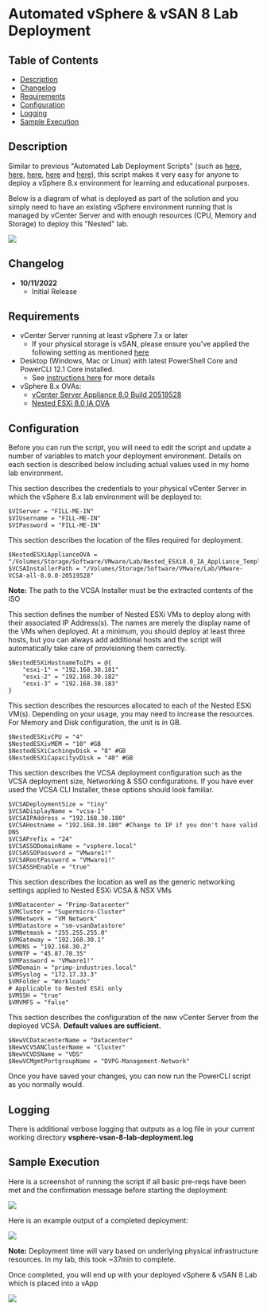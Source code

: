 # Automated vSphere & vSAN 8 Lab Deployment

## Table of Contents

* [Description](#description)
* [Changelog](#changelog)
* [Requirements](#requirements)
* [Configuration](#configuration)
* [Logging](#logging)
* [Sample Execution](#sample-execution)

## Description

Similar to previous "Automated Lab Deployment Scripts" (such as [here](https://www.williamlam.com/2016/11/vghetto-automated-vsphere-lab-deployment-for-vsphere-6-0u2-vsphere-6-5.html), [here](https://www.williamlam.com/2017/10/vghetto-automated-nsx-t-2-0-lab-deployment.html), [here](https://www.williamlam.com/2018/06/vghetto-automated-pivotal-container-service-pks-lab-deployment.html), [here](https://www.williamlam.com/2020/04/automated-vsphere-7-and-vsphere-with-kubernetes-lab-deployment-script.html) and [here](https://www.williamlam.com/2020/10/automated-vsphere-with-tanzu-lab-deployment-script.html)), this script makes it very easy for anyone to deploy a vSphere 8.x environment for learning and educational purposes.

Below is a diagram of what is deployed as part of the solution and you simply need to have an existing vSphere environment running that is managed by vCenter Server and with enough resources (CPU, Memory and Storage) to deploy this "Nested" lab.

![](screenshots/screenshot-1.png)

## Changelog

* **10/11/2022**
  * Initial Release

## Requirements
* vCenter Server running at least vSphere 7.x or later
    * If your physical storage is vSAN, please ensure you've applied the following setting as mentioned [here](https://www.williamlam.com/2013/11/how-to-run-nested-esxi-on-top-of-vsan.html)
* Desktop (Windows, Mac or Linux) with latest PowerShell Core and PowerCLI 12.1 Core installed. 
    * See [ instructions here](https://blogs.vmware.com/PowerCLI/2018/03/installing-powercli-10-0-0-macos.html) for more details
* vSphere 8.x OVAs:
    * [vCenter Server Appliance 8.0 Build 20519528](https://customerconnect.vmware.com/downloads/get-download?downloadGroup=VC800)
    * [Nested ESXi 8.0 IA OVA](https://download3.vmware.com/software/vmw-tools/nested-esxi/Nested_ESXi8.0_IA_Appliance_Template_v2.ova)

## Configuration

Before you can run the script, you will need to edit the script and update a number of variables to match your deployment environment. Details on each section is described below including actual values used in my home lab environment.

This section describes the credentials to your physical vCenter Server in which the vSphere 8.x lab environment will be deployed to:
```console
$VIServer = "FILL-ME-IN"
$VIUsername = "FILL-ME-IN"
$VIPassword = "FILL-ME-IN"
```

This section describes the location of the files required for deployment.

```console
$NestedESXiApplianceOVA = "/Volumes/Storage/Software/VMware/Lab/Nested_ESXi8.0_IA_Appliance_Template_v2.ova"
$VCSAInstallerPath = "/Volumes/Storage/Software/VMware/Lab/VMware-VCSA-all-8.0.0-20519528"
```

**Note:** The path to the VCSA Installer must be the extracted contents of the ISO

This section defines the number of Nested ESXi VMs to deploy along with their associated IP Address(s). The names are merely the display name of the VMs when deployed. At a minimum, you should deploy at least three hosts, but you can always add additional hosts and the script will automatically take care of provisioning them correctly.
```console
$NestedESXiHostnameToIPs = @{
    "esxi-1" = "192.168.30.181"
    "esxi-2" = "192.168.30.182"
    "esxi-3" = "192.168.30.183"
}
```

This section describes the resources allocated to each of the Nested ESXi VM(s). Depending on your usage, you may need to increase the resources. For Memory and Disk configuration, the unit is in GB.
```console
$NestedESXivCPU = "4"
$NestedESXivMEM = "10" #GB
$NestedESXiCachingvDisk = "8" #GB
$NestedESXiCapacityvDisk = "40" #GB
```

This section describes the VCSA deployment configuration such as the VCSA deployment size, Networking & SSO configurations. If you have ever used the VCSA CLI Installer, these options should look familiar.
```console
$VCSADeploymentSize = "tiny"
$VCSADisplayName = "vcsa-1"
$VCSAIPAddress = "192.168.30.180"
$VCSAHostname = "192.168.30.180" #Change to IP if you don't have valid DNS
$VCSAPrefix = "24"
$VCSASSODomainName = "vsphere.local"
$VCSASSOPassword = "VMware1!"
$VCSARootPassword = "VMware1!"
$VCSASSHEnable = "true"
```

This section describes the location as well as the generic networking settings applied to Nested ESXi VCSA & NSX VMs

```console
$VMDatacenter = "Primp-Datacenter"
$VMCluster = "Supermicro-Cluster"
$VMNetwork = "VM Network"
$VMDatastore = "sm-vsanDatastore"
$VMNetmask = "255.255.255.0"
$VMGateway = "192.168.30.1"
$VMDNS = "192.168.30.2"
$VMNTP = "45.87.78.35"
$VMPassword = "VMware1!"
$VMDomain = "primp-industries.local"
$VMSyslog = "172.17.33.3"
$VMFolder = "Workloads"
# Applicable to Nested ESXi only
$VMSSH = "true"
$VMVMFS = "false"
```

This section describes the configuration of the new vCenter Server from the deployed VCSA. **Default values are sufficient.**

```console
$NewVCDatacenterName = "Datacenter"
$NewVCVSANClusterName = "Cluster"
$NewVCVDSName = "VDS"
$NewVCMgmtPortgroupName = "DVPG-Management-Network"
```

Once you have saved your changes, you can now run the PowerCLI script as you normally would.

## Logging

There is additional verbose logging that outputs as a log file in your current working directory **vsphere-vsan-8-lab-deployment.log**

## Sample Execution

Here is a screenshot of running the script if all basic pre-reqs have been met and the confirmation message before starting the deployment:

![](screenshots/screenshot-2.png)

Here is an example output of a completed deployment:

![](screenshots/screenshot-3.png)

**Note:** Deployment time will vary based on underlying physical infrastructure resources. In my lab, this took ~37min to complete.

Once completed, you will end up with your deployed vSphere & vSAN 8 Lab which is placed into a vApp

![](screenshots/screenshot-4.png)
